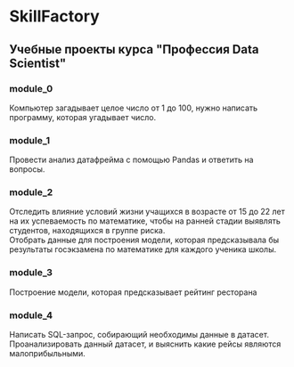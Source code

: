 # SkillFactory
## Учебные проекты курса "Профессия Data Scientist"
### module_0
Компьютер загадывает целое число от 1 до 100, нужно написать программу, которая угадывает число.
### module_1
Провести анализ датафрейма с помощью Pandas и ответить на вопросы.
### module_2
Отследить влияние условий жизни учащихся в возрасте от 15 до 22 лет на их успеваемость по математике, чтобы на ранней стадии выявлять студентов, находящихся в группе риска.    
Отобрать данные для построения модели, которая предсказывала бы результаты госэкзамена по математике для каждого ученика школы.
### module_3
Построение модели, которая предсказывает рейтинг ресторана
### module_4
Написать SQL-запрос, собирающий необходимы данные в датасет. Проанализировать данный датасет, и выяснить какие рейсы являются малоприбыльными.
